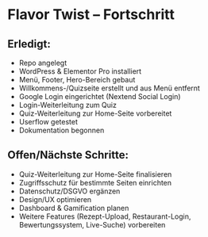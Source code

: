 # Flavor Twist – Fortschritt

## Erledigt:
- Repo angelegt
- WordPress & Elementor Pro installiert
- Menü, Footer, Hero-Bereich gebaut
- Willkommens-/Quizseite erstellt und aus Menü entfernt
- Google Login eingerichtet (Nextend Social Login)
- Login-Weiterleitung zum Quiz
- Quiz-Weiterleitung zur Home-Seite vorbereitet
- Userflow getestet
- Dokumentation begonnen

## Offen/Nächste Schritte:
- Quiz-Weiterleitung zur Home-Seite finalisieren
- Zugriffsschutz für bestimmte Seiten einrichten
- Datenschutz/DSGVO ergänzen
- Design/UX optimieren
- Dashboard & Gamification planen
- Weitere Features (Rezept-Upload, Restaurant-Login, Bewertungssystem, Live-Suche) vorbereiten
